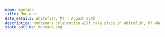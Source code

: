 ```yaml
---
name: montana
title: Montana
date_details: Whitefish, MT - August 25th
description: Montana's celebration will take place in Whitefish, MT where we will get the chance to co-celebrate alongside Dan's father's and sister's birthdays (Roy's 70th and Sarah's 35th)!!! Additional details to follow...
state_outline: montana.png
---
```

